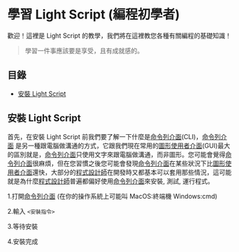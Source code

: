 # 學習 Light Script (編程初學者)

歡迎！這裡是 Light Script 的教學，我們將在這裡教您各種有關編程的基礎知識！

> 學習一件事應該要是享受，且有成就感的。

## 目錄
* [安裝 Light Script](#安裝-light-script)

## 安裝 Light Script

首先，在安裝 Light Script 前我們要了解一下什麼是[命令列介面](https://zh.wikipedia.org/zh-tw/%E5%91%BD%E4%BB%A4%E8%A1%8C%E7%95%8C%E9%9D%A2)(CLI)，[命令列介面](https://zh.wikipedia.org/zh-tw/%E5%91%BD%E4%BB%A4%E8%A1%8C%E7%95%8C%E9%9D%A2) 是另一種跟電腦做溝通的方式，它跟我們現在常用的[圖形使用者介面](https://zh.wikipedia.org/zh-tw/%E5%9B%BE%E5%BD%A2%E7%94%A8%E6%88%B7%E7%95%8C%E9%9D%A2)(GUI)最大的區別就是，[命令列介面](https://zh.wikipedia.org/zh-tw/%E5%91%BD%E4%BB%A4%E8%A1%8C%E7%95%8C%E9%9D%A2)只使用文字來跟電腦做溝通，而非圖形。您可能會覺得[命令列介面](https://zh.wikipedia.org/zh-tw/%E5%91%BD%E4%BB%A4%E8%A1%8C%E7%95%8C%E9%9D%A2)很麻煩，但在您習慣之後您可能會發現[命令列介面](https://zh.wikipedia.org/zh-tw/%E5%91%BD%E4%BB%A4%E8%A1%8C%E7%95%8C%E9%9D%A2)在某些狀況下比[圖形使用者介面](https://zh.wikipedia.org/zh-tw/%E5%9B%BE%E5%BD%A2%E7%94%A8%E6%88%B7%E7%95%8C%E9%9D%A2)還快，大部分的[程式設計師](https://zh.wikipedia.org/zh-tw/%E7%A8%8B%E5%BA%8F%E5%91%98)在開發時又都基本可以套用那些情況，這可能就是為什麼[程式設計師](https://zh.wikipedia.org/zh-tw/%E7%A8%8B%E5%BA%8F%E5%91%98)普遍都偏好使用[命令列介面](https://zh.wikipedia.org/zh-tw/%E5%91%BD%E4%BB%A4%E8%A1%8C%E7%95%8C%E9%9D%A2)來安裝, 測試, 運行程式。

1.打開[命令列介面](https://zh.wikipedia.org/zh-tw/%E5%91%BD%E4%BB%A4%E8%A1%8C%E7%95%8C%E9%9D%A2) (在你的操作系統上可能叫 MacOS:終端機 Windows:cmd)

2.輸入 `<安裝指令>`

3.等待安裝

4.安裝完成
